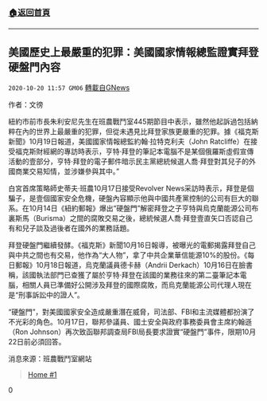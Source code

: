 ###  [:house:返回首頁](https://github.com/ourhimalayas/txt)
---

## 美國歷史上最嚴重的犯罪：美國國家情報總監證實拜登硬盤門內容
`2020-10-20 11:57 GM06` [轉載自GNews](https://gnews.org/zh-hant/436300/)

作者：文徬

紐約市前市長朱利安尼先生在班農戰鬥室445期節目中表示，雖然他起訴過包括納粹在內的世界上最嚴重的犯罪，但從未遇見比拜登家族更嚴重的犯罪。據《福克斯新聞》10月19日報道，美國國家情報總監約翰·拉特克利夫（John Ratcliffe）在接受福克斯財經網的專訪時表示，亨特·拜登的筆記本電腦不是某個俄羅斯虛假宣傳活動的壹部分，亨特·拜登的電子郵件暗示民主黨總統候選人喬·拜登對其兒子的外國商業交易知情，並涉嫌參與其中。”

白宮首席策略師史蒂夫·班農10月17日接受Revolver News采訪時表示，拜登是個騙子，是壹個國家安全危機，硬盤內容顯示他與中國共產黨控制的公司有巨大的聯系。在10月14日《紐約郵報》爆出“硬盤門”解密拜登之子亨特與烏克蘭能源公司布裏斯馬（Burisma）之間的腐敗交易之後，總統候選人喬·拜登壹直矢口否認自己有和兒子談及過後者在國外的業務話題。

拜登硬盤門繼續發酵。《福克斯》新聞10月16日報導，被曝光的電郵揭露拜登自己與中共之間也有交易，他作為“大人物”，拿了中共企業華信能源10%的股份。《每日郵報》10月18日報道，烏克蘭議員德卡赫（Andrii Derkach）10月16日在臉書稱，該國執法部門已查獲了屬於亨特·拜登在該國的業務往來的第二臺筆記本電腦，相關人員已準備好公開涉及拜登的國際腐敗，而烏克蘭能源公司代理人現在是“刑事訴訟中的證人”。

“硬盤門”，對美國國家安全造成嚴重潛在威脅，司法部、FBI和主流媒體都扮演了不光彩的角色。10月17日，聯邦參議員、國土安全與政府事務委員會主席約翰遜（Ron Johnson）再次致函聯邦調查局FBI局長要求證實“硬盤門”事件，限期10月22日前必須回答。

消息來源：班農戰鬥室網站

> [Home #1](https://pandemic.warroom.org/)

0

